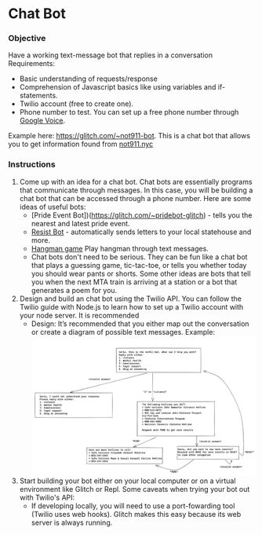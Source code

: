 # Chat Bot

### Objective
Have a working text-message bot that replies in a conversation
Requirements:
* Basic understanding of requests/response
* Comprehension of Javascript basics like using variables and if-statements.
* Twilio account (free to create one).
* Phone number to test. You can set up a free phone number through [Google Voice](https://voice.google.com/u/0/about).

Example here: https://glitch.com/~not911-bot. This is a chat bot that allows you to get information found from [not911.nyc](https://not911.nyc)


### Instructions
1. Come up with an idea for a chat bot. Chat bots are essentially programs that communicate through messages. In this case, you will be building a chat bot that can be accessed through a phone number. Here are some ideas of useful bots:
   * [Pride Event Bot])(https://glitch.com/~pridebot-glitch) - tells you the nearest and latest pride event.
   * [Resist Bot](https://resist.bot/) - automatically sends letters to your local statehouse and more.
   * [Hangman game](https://github.com/mee-kell/guess-the-word) Play hangman through text messages.
   * Chat bots don't need to be serious. They can be fun like a chat bot that plays a guessing game, tic-tac-toe, or tells you whether today you should wear pants or shorts. Some other ideas are bots that tell you when the next MTA train is arriving at a station or a bot that generates a poem for you.
2. Design and build an chat bot using the Twilio API. You can follow the Twilio guide with Node.js to learn how to set up a Twilio account with your node server. It is recommended
   * Design: It’s recommended that you either map out the conversation or create a diagram of possible text messages. Example:
![design-example](design-example.png)
2. Start building your bot either on your local computer or on a virtual environment like Glitch or Repl. Some caveats when trying your bot out with Twilio's API:
      * If developing locally, you will need to use a port-fowarding tool (Twilio uses web hooks). Glitch makes this easy because its web server is always running.
